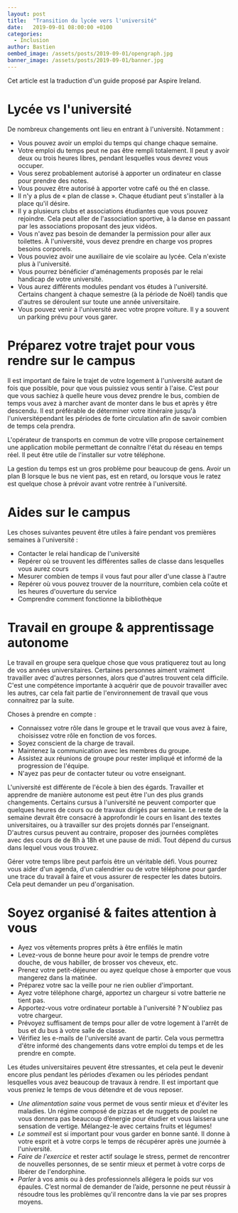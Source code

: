 ```yaml
---
layout: post
title:  "Transition du lycée vers l'université"
date:   2019-09-01 08:00:00 +0100
categories:
  - Inclusion
author: Bastien
oembed_image: /assets/posts/2019-09-01/opengraph.jpg
banner_image: /assets/posts/2019-09-01/banner.jpg
---
```


Cet article est la traduction d'un guide proposé par Aspire Ireland.


# Lycée vs l'université

De nombreux changements ont lieu en entrant à l'université. Notamment :

 - Vous pouvez avoir un emploi du temps qui change chaque semaine.
 - Votre emploi du temps peut ne pas être rempli totalement. Il peut y avoir deux ou trois heures libres, pendant lesquelles vous devrez vous occuper.
 - Vous serez probablement autorisé à apporter un ordinateur en classe pour prendre des notes.
 - Vous pouvez être autorisé à apporter votre café ou thé en classe.
 - Il n'y a plus de « plan de classe ». Chaque étudiant peut s'installer à la place qu'il désire.
 - Il y a plusieurs clubs et associations étudiantes que vous pouvez rejoindre. Cela peut aller de l'association sportive, à la danse en passant par les associations proposant des jeux vidéos.
 - Vous n'avez pas besoin de demander la permission pour aller aux toilettes. À l'université, vous devez prendre en charge vos propres besoins corporels.
 - Vous pouviez avoir une auxiliaire de vie scolaire au lycée. Cela n'existe plus à l'université.
 - Vous pourrez bénéficier d'aménagements proposés par le relai handicap de votre université.
 - Vous aurez différents modules pendant vos études à l'université. Certains changent à chaque semestre (à la période de Noël) tandis que d'autres se déroulent sur toute une année universitaire.
 - Vous pouvez venir à l'université avec votre propre voiture. Il y a souvent un parking prévu pour vous garer.

# Préparez votre trajet pour vous rendre sur le campus


Il est important de faire le trajet de votre logement à l'université autant de fois que possible, pour que vous puissiez vous sentir à l'aise.
C’est pour que vous sachiez à quelle heure vous devez prendre le bus, combien de temps vous avez à marcher avant de monter dans le bus et après y être descendu.
Il est préférable de déterminer votre itinéraire jusqu'à l'universitépendant les périodes de forte circulation afin de savoir combien de temps cela prendra.

L'opérateur de transports en commun de votre ville propose certainement une application mobile permettant de connaître l'état du réseau en temps réel.
Il peut être utile de l'installer sur votre téléphone.

La gestion du temps est un gros problème pour beaucoup de gens. Avoir un plan B lorsque le bus ne vient pas, est en retard, ou lorsque vous le ratez est quelque chose à prévoir avant votre rentrée à l'université.

# Aides sur le campus

Les choses suivantes peuvent être utiles à faire pendant vos premières semaines à l'université :

 - Contacter le relai handicap de l'université
 - Repérer où se trouvent les différentes salles de classe dans lesquelles vous aurez cours
 - Mesurer combien de temps il vous faut pour aller d'une classe à l'autre
 - Repérer où vous pouvez trouver de la nourriture, combien cela coûte et les heures d'ouverture du service
 - Comprendre comment fonctionne la bibliothèque

# Travail en groupe & apprentissage autonome

Le travail en groupe sera quelque chose que vous pratiquerez tout au long de vos années universitaires.
Certaines personnes aiment vraiment travailler avec d'autres personnes, alors que d'autres trouvent cela difficile.
C'est une compétence importante à acquérir que  de pouvoir travailler avec les autres, car cela fait partie de l'environnement de travail que vous connaitrez par la suite.

Choses à prendre en compte : 

  - Connaissez votre rôle dans le groupe et le travail que vous avez à faire, choisissez votre rôle en fonction de vos forces.
  - Soyez conscient de la charge de travail.
  - Maintenez la communication avec les membres du groupe.
  - Assistez aux réunions de groupe pour rester impliqué et informé de la progression de l'équipe.
  - N'ayez pas peur de contacter tuteur ou votre enseignant.


L'université est différente de l'école à bien des égards.
Travailler et apprendre de manière autonome est peut être l'un des plus grands changements. Certains cursus à l'université ne peuvent comporter que quelques heures de cours ou de travaux dirigés par semaine. 
Le reste de la semaine devrait être consacré à approfondir le cours en lisant des textes universitaires, ou à travailler sur des projets donnés par l'enseignant.
D'autres cursus peuvent au contraire, proposer des journées complètes avec des cours de de 8h à 18h et une pause de midi.
Tout dépend du cursus dans lequel vous vous trouvez.


Gérer votre temps libre peut parfois être un véritable défi. Vous pourrez vous aider d'un agenda, d'un calendrier ou de votre téléphone
pour garder une trace du travail à faire et vous assurer de respecter les dates butoirs. Cela peut demander un peu d'organisation.


# Soyez organisé & faites attention à vous

 - Ayez vos vêtements propres prêts à être enfilés le matin
 - Levez-vous de bonne heure pour avoir le temps de prendre votre douche, de vous habiller, de brosser vos cheveux, etc.
 - Prenez votre petit-déjeuner ou ayez quelque chose à emporter que vous mangerez dans la matinée.
 - Préparez votre sac la veille pour ne rien oublier d'important.
 - Ayez votre téléphone chargé, apportez un chargeur si votre batterie ne tient pas.
 - Apportez-vous votre ordinateur portable à l'université ? N'oubliez pas votre chargeur.
 - Prévoyez suffisament de temps pour aller de votre logement à l'arrêt de bus et du bus à votre salle de classe.
 - Vérifiez les e-mails de l'université avant de partir. Cela vous permettra d'être informé des changements dans votre emploi du temps et de les prendre en compte.

Les études universitaires peuvent être stressantes, et cela peut le devenir encore plus pendant les périodes d’examen ou les périodes pendant lesquelles vous avez beaucoup de travaux à rendre.
Il est important que vous preniez le temps de vous détendre et de vous reposer.

 - *Une alimentation saine* vous permet de vous sentir mieux et d'éviter les maladies. Un régime composé de pizzas et de nuggets de poulet ne vous donnera pas beaucoup d’énergie pour étudier et vous laissera une sensation de vertige. Mélangez-le  avec certains fruits et légumes!
 - *Le sommeil* est si important pour vous garder en bonne santé. Il donne à votre esprit et à votre corps le temps de récupérer après une journée à l'université.
 - *Faire de l'exercice* et rester actif soulage le stress, permet de rencontrer de nouvelles personnes, de se sentir mieux et permet à votre corps de libérer de l'endorphine.
 - *Parler* à vos amis ou à des professionnels allégera le poids sur vos épaules. C’est normal de demander de l’aide, personne ne peut réussir à résoudre tous les problèmes qu'il rencontre dans la vie par ses propres moyens.


